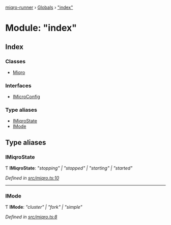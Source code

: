 [miqro-runner](../README.md) › [Globals](../globals.md) › ["index"](_index_.md)

# Module: "index"

## Index

### Classes

* [Miqro](../classes/_index_.miqro.md)

### Interfaces

* [IMicroConfig](../interfaces/_index_.imicroconfig.md)

### Type aliases

* [IMiqroState](_index_.md#imiqrostate)
* [IMode](_index_.md#imode)

## Type aliases

###  IMiqroState

Ƭ **IMiqroState**: *"stopping" | "stopped" | "starting" | "started"*

*Defined in [src/miqro.ts:10](https://github.com/claukers/miqro-runner/blob/cc1a54e/src/miqro.ts#L10)*

___

###  IMode

Ƭ **IMode**: *"cluster" | "fork" | "simple"*

*Defined in [src/miqro.ts:8](https://github.com/claukers/miqro-runner/blob/cc1a54e/src/miqro.ts#L8)*
